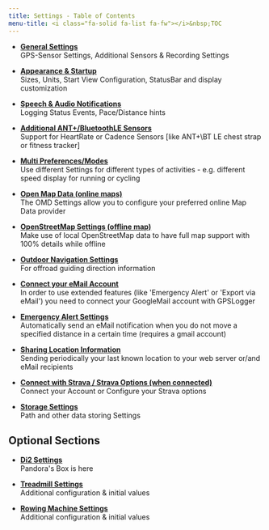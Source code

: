 ```yaml
---
title: Settings - Table of Contents
menu-title: <i class="fa-solid fa-list fa-fw"></i>&nbsp;TOC
---
```

- [**General Settings**](../8010-general/)<br/>
  GPS-Sensor Settings, Additional Sensors & Recording Settings

- [**Appearance & Startup**](../8020-apperance/)<br/>
  Sizes, Units, Start View Configuration, StatusBar and display customization

- [**Speech & Audio Notifications**](../8030-notifications/)<br/>
  Logging Status Events, Pace/Distance hints

- [**Additional ANT+/BluetoothLE Sensors**](../8040-sensors/)<br/>
  Support for HeartRate or Cadence Sensors \[like ANT+\BT LE chest strap or fitness tracker\]

- [**Multi Preferences/Modes**](../8100-multipref/)<br/>
  Use different Settings for different types of activities - e.g. different speed display for running or cycling

- [**Open Map Data (online maps)**](../8110-openmapdata/)<br/>
  The OMD Settings allow you to configure your preferred online Map Data provider

- [**OpenStreetMap Settings (offline map)**](../8120-openstreetmap/)<br/>
  Make use of local OpenStreetMap data to have full map support with 100% details while offline

- [**Outdoor Navigation Settings**](../8130-outdoornav/)<br/>
  For offroad guiding direction information

- [**Connect your eMail Account**](../8140-email/)<br/>
  In order to use extended features (like 'Emergency Alert' or 'Export via eMail') you need to connect your GoogleMail account with GPSLogger

- [**Emergency Alert Settings**](../8150-emergency/)<br/>
  Automatically send an eMail notification when you do not move a specified distance in a certain time (requires a gmail account)

- [**Sharing Location Information**](../8160-sharing/)<br/>
  Sending periodically your last known location to your web server or/and eMail recipients

- [**Connect with Strava / Strava Options (when connected)**](../8170-strava/)<br/>
  Connect your Account or Configure your Strava options

- [**Storage Settings**](../8180-storage/)<br/>
  Path and other data storing Settings

## Optional Sections
- [**Di2 Settings**](../8510-di2settings/)<br/>
  Pandora's Box is here

- [**Treadmill Settings**](..//)<br/>
  Additional configuration & initial values

- [**Rowing Machine Settings**](..//)<br/>
  Additional configuration & initial values
